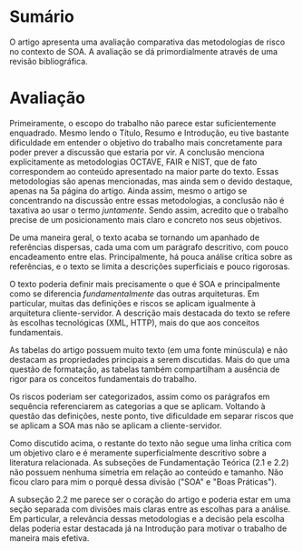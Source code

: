 # Sumário

O artigo apresenta uma avaliação comparativa das metodologias de risco no
contexto de SOA.
A avaliação se dá primordialmente através de uma revisão bibliográfica.

# Avaliação

Primeiramente, o escopo do trabalho não parece estar suficientemente
enquadrado.
Mesmo lendo o Título, Resumo e Introdução, eu tive bastante dificuldade em
entender o objetivo do trabalho mais concretamente para poder prever a
discussão que estaria por vir.
A conclusão menciona explicitamente as metodologias OCTAVE, FAIR e NIST, que de
fato correspondem ao conteúdo apresentado na maior parte do texto.
Essas metodologias são apenas mencionadas, mas ainda sem o devido destaque,
apenas na 5a página do artigo.
Ainda assim, mesmo o artigo se concentrando na discussão entre essas
metodologias, a conclusão não é taxativa ao usar o termo *juntamente*.
Sendo assim, acredito que o trabalho precise de um posicionamento mais claro e
concreto nos seus objetivos.

De uma maneira geral, o texto acaba se tornando um apanhado de referências
dispersas, cada uma com um parágrafo descritivo, com pouco encadeamento entre
elas.
Principalmente, há pouca análise crítica sobre as referências, e o texto se
limita a descrições superficiais e pouco rigorosas.

O texto poderia definir mais precisamente o que é SOA e principalmente como se
diferencia *fundamentalmente* das outras arquiteturas.
Em particular, muitas das definições e riscos se aplicam igualmente à
arquitetura cliente-servidor.
A descrição mais destacada do texto se refere às escolhas tecnológicas (XML,
HTTP), mais do que aos conceitos fundamentais.

As tabelas do artigo possuem muito texto (em uma fonte minúscula) e não
destacam as propriedades principais a serem discutidas.
Mais do que uma questão de formatação, as tabelas também compartilham a
ausência de rigor para os conceitos fundamentais do trabalho.

Os riscos poderiam ser categorizados, assim como os parágrafos em sequência
referenciarem as categorias a que se aplicam.
Voltando à questão das definições, neste ponto, tive dificuldade em separar
riscos que se aplicam a SOA mas não se aplicam a cliente-servidor.

Como discutido acima, o restante do texto não segue uma linha crítica com um
objetivo claro e é meramente superficialmente descritivo sobre a literatura
relacionada.
As subseções de Fundamentação Teórica (2.1 e 2.2) não possuem nenhuma simetria
em relação ao conteúdo e tamanho.
Não ficou claro para mim o porquê dessa divisão ("SOA" e "Boas Práticas").

A subseção 2.2 me parece ser o coração do artigo e poderia estar em uma seção
separada com divisões mais claras entre as escolhas para a análise.
Em particular, a relevância dessas metodologias e a decisão pela escolha delas
poderia estar destacada já na Introdução para motivar o trabalho de maneira
mais efetiva.
